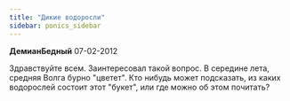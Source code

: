 ```yaml
---
title: "Дикие водоросли"
sidebar: ponics_sidebar
---
```


**ДемианБедный** 07-02-2012

Здравствуйте всем. Заинтересовал такой вопрос. В середине лета, средняя Волга бурно "цветет". Кто нибудь может подсказать, из каких водорослей состоит этот "букет", или где можно об этом почитать? 


